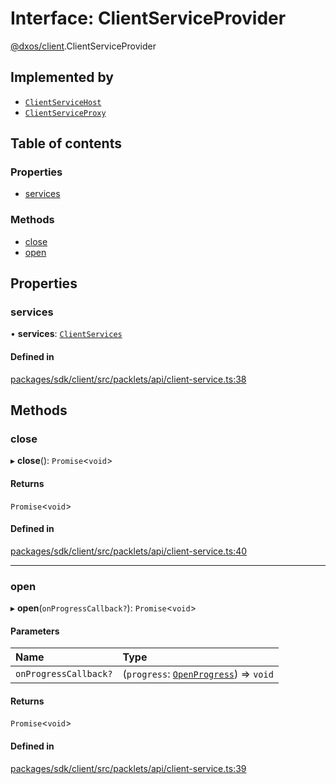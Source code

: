 # Interface: ClientServiceProvider

[@dxos/client](../modules/dxos_client.md).ClientServiceProvider

## Implemented by

- [`ClientServiceHost`](../classes/dxos_client.ClientServiceHost.md)
- [`ClientServiceProxy`](../classes/dxos_client.ClientServiceProxy.md)

## Table of contents

### Properties

- [services](dxos_client.ClientServiceProvider.md#services)

### Methods

- [close](dxos_client.ClientServiceProvider.md#close)
- [open](dxos_client.ClientServiceProvider.md#open)

## Properties

### services

• **services**: [`ClientServices`](../modules/dxos_client.md#clientservices)

#### Defined in

[packages/sdk/client/src/packlets/api/client-service.ts:38](https://github.com/dxos/dxos/blob/32ae9b579/packages/sdk/client/src/packlets/api/client-service.ts#L38)

## Methods

### close

▸ **close**(): `Promise`<`void`\>

#### Returns

`Promise`<`void`\>

#### Defined in

[packages/sdk/client/src/packlets/api/client-service.ts:40](https://github.com/dxos/dxos/blob/32ae9b579/packages/sdk/client/src/packlets/api/client-service.ts#L40)

___

### open

▸ **open**(`onProgressCallback?`): `Promise`<`void`\>

#### Parameters

| Name | Type |
| :------ | :------ |
| `onProgressCallback?` | (`progress`: [`OpenProgress`](dxos_client.OpenProgress.md)) => `void` |

#### Returns

`Promise`<`void`\>

#### Defined in

[packages/sdk/client/src/packlets/api/client-service.ts:39](https://github.com/dxos/dxos/blob/32ae9b579/packages/sdk/client/src/packlets/api/client-service.ts#L39)
